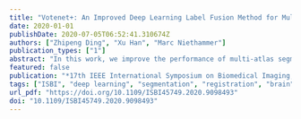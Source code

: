```yaml
---
title: "Votenet+: An Improved Deep Learning Label Fusion Method for Multi-Atlas Segmentation"
date: 2020-01-01
publishDate: 2020-07-05T06:52:41.310674Z
authors: ["Zhipeng Ding", "Xu Han", "Marc Niethammer"]
publication_types: ["1"]
abstract: "In this work, we improve the performance of multi-atlas segmentation (MAS) by integrating the recently proposed VoteNet model with the joint label fusion (JLF) approach. Specifically, we first illustrate that using a deep convolutional neural network to predict atlas probabilities can better distinguish correct atlas labels from incorrect ones than relying on image intensity difference as is typical in JLF. Motivated by this finding, we propose VoteNet+, an improved deep network to locally predict the probability of an atlas label to differ from the label of the target image. Furthermore, we show that JLF is more suitable for the VoteNet framework as a label fusion method than plurality voting. Lastly, we use Platt scaling to calibrate the probabilities of our new model. Results on LPBA40 3D MR brain images show that our proposed method can achieve better performance than VoteNet."
featured: false
publication: "*17th IEEE International Symposium on Biomedical Imaging, ISBI 2020, Iowa City, IA, USA, April 3-7, 2020*"
tags: ["ISBI", "deep learning", "segmentation", "registration", "brain"]
url_pdf: "https://doi.org/10.1109/ISBI45749.2020.9098493"
doi: "10.1109/ISBI45749.2020.9098493"
---
```


